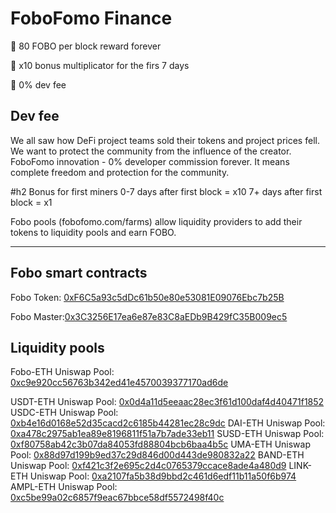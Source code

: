 FoboFomo Finance
===================
🌈 80 FOBO per block reward forever

🌈 x10 bonus multiplicator for the firs 7 days

🌈 0% dev fee

Dev fee
-----------
We all saw how DeFi project teams sold their tokens and project prices fell. 
We want to protect the community from the influence of the creator. 
FoboFomo innovation - 0% developer commission forever. 
It means complete freedom and protection for the community.


#h2 Bonus for first miners
0-7 days after first block = x10
7+ days after first block = x1


Fobo pools (fobofomo.com/farms) allow liquidity providers to add their tokens to liquidity pools and earn FOBO.

---

Fobo smart contracts
-----------------------

Fobo Token: [0xF6C5a93c5dDc61b50e80e53081E09076Ebc7b25B](https://etherscan.io/address/0xF6C5a93c5dDc61b50e80e53081E09076Ebc7b25B)

Fobo Master:[0x3C3256E17ea6e87e83C8aEDb9B429fC35B009ec5](https://etherscan.io/address/0x3c3256e17ea6e87e83c8aedb9b429fc35b009ec5)

Liquidity pools
---------------


Fobo-ETH Uniswap Pool: [0xc9e920cc56763b342ed41e4570039377170ad6de](https://etherscan.io/address/0xc9e920cc56763b342ed41e4570039377170ad6de)

USDT-ETH Uniswap Pool: [0x0d4a11d5eeaac28ec3f61d100daf4d40471f1852](https://etherscan.io/address/0x0d4a11d5eeaac28ec3f61d100daf4d40471f1852)
USDC-ETH Uniswap Pool: [0xb4e16d0168e52d35cacd2c6185b44281ec28c9dc](https://etherscan.io/address/0xb4e16d0168e52d35cacd2c6185b44281ec28c9dc)
DAI-ETH Uniswap Pool: [0xa478c2975ab1ea89e8196811f51a7b7ade33eb11](https://etherscan.io/address/0xa478c2975ab1ea89e8196811f51a7b7ade33eb11)
SUSD-ETH Uniswap Pool: [0xf80758ab42c3b07da84053fd88804bcb6baa4b5c](https://etherscan.io/address/0xf80758ab42c3b07da84053fd88804bcb6baa4b5c)
UMA-ETH Uniswap Pool: [0x88d97d199b9ed37c29d846d00d443de980832a22](https://etherscan.io/address/0x88d97d199b9ed37c29d846d00d443de980832a22)
BAND-ETH Uniswap Pool: [0xf421c3f2e695c2d4c0765379ccace8ade4a480d9](https://etherscan.io/address/0xf421c3f2e695c2d4c0765379ccace8ade4a480d9)
LINK-ETH Uniswap Pool: [0xa2107fa5b38d9bbd2c461d6edf11b11a50f6b974](https://etherscan.io/address/0xa2107fa5b38d9bbd2c461d6edf11b11a50f6b974)
AMPL-ETH Uniswap Pool: [0xc5be99a02c6857f9eac67bbce58df5572498f40c](https://etherscan.io/address/0xc5be99a02c6857f9eac67bbce58df5572498f40c)









